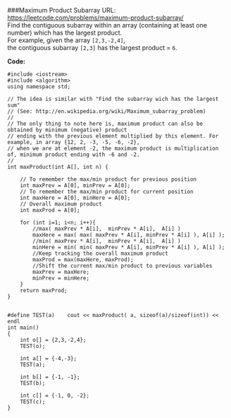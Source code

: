 ###Maximum Product Subarray
URL: https://leetcode.com/problems/maximum-product-subarray/</br>
Find the contiguous subarray within an array (containing at least one number) which has the largest product.</br>
For example, given the array `[2,3,-2,4]`,</br>
the contiguous subarray `[2,3]` has the largest product = `6`.

__Code:__

	#include <iostream>
	#include <algorithm>
	using namespace std;

	// The idea is similar with "Find the subarray wich has the largest sum"
	// (See: http://en.wikipedia.org/wiki/Maximum_subarray_problem)
	// 
	// The only thing to note here is, maximum product can also be obtained by minimum (negative) product 
	// ending with the previous element multiplied by this element. For example, in array {12, 2, -3, -5, -6, -2}, 
	// when we are at element -2, the maximum product is multiplication of, minimum product ending with -6 and -2.
	//
	int maxProduct(int A[], int n) {

	    // To remember the max/min product for previous position
	    int maxPrev = A[0], minPrev = A[0];
	    // To remember the max/min product for current position
	    int maxHere = A[0], minHere = A[0];
	    // Overall maximum product
	    int maxProd = A[0];

	    for (int i=1; i<n; i++){
	        //max( maxPrev * A[i],  minPrev * A[i],  A[i] )
	        maxHere = max( max( maxPrev * A[i], minPrev * A[i] ), A[i] );
	        //min( maxPrev * A[i],  minPrev * A[i],  A[i] )
	        minHere = min( min( maxPrev * A[i], minPrev * A[i] ), A[i] );
	        //Keep tracking the overall maximum product
	        maxProd = max(maxHere, maxProd);
	        //Shift the current max/min product to previous variables
	        maxPrev = maxHere;
	        minPrev = minHere;
	    }
	    return maxProd;    
	}


	#define TEST(a)    cout << maxProduct( a, sizeof(a)/sizeof(int)) << endl
	int main()
	{
	    int o[] = {2,3,-2,4};
	    TEST(o);

	    int a[] = {-4,-3};
	    TEST(a);

	    int b[] = {-1, -1};
	    TEST(b);

	    int c[] = {-1, 0, -2};
	    TEST(c);
	}